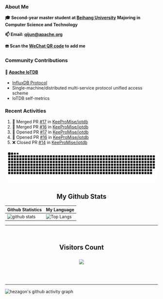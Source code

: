 ### About Me

**🎓 Second-year master student at [Beihang University](https://www.buaa.edu.cn/)** **Majoring in Computer Science and Technology**

**📫 Email: qijun@apache.org**

**☎️ Scan the [WeChat QR code](https://github.com/jun0315/jun0315/issues/1) to add me**

### Community Contributions

#### 🚀 [Apache IoTDB](https://github.com/apache/iotdb/pulls?q=+is%3Apr+author%3Ajun0315)

- [InfluxDB Protocol](https://iotdb.apache.org/zh/UserGuide/Master/API/InfluxDB-Protocol.html)
- Single-machine/distributed multi-service protocol unified access scheme
- IoTDB self-metrics


### Recent Activities
<!--START_SECTION:activity-->
1. 🎉 Merged PR [#17](https://github.com/KeeProMise/iotdb/pull/17) in [KeeProMise/iotdb](https://github.com/KeeProMise/iotdb)
2. 🎉 Merged PR [#16](https://github.com/KeeProMise/iotdb/pull/16) in [KeeProMise/iotdb](https://github.com/KeeProMise/iotdb)
3. 💪 Opened PR [#17](https://github.com/KeeProMise/iotdb/pull/17) in [KeeProMise/iotdb](https://github.com/KeeProMise/iotdb)
4. 💪 Opened PR [#16](https://github.com/KeeProMise/iotdb/pull/16) in [KeeProMise/iotdb](https://github.com/KeeProMise/iotdb)
5. ❌ Closed PR [#14](https://github.com/KeeProMise/iotdb/pull/14) in [KeeProMise/iotdb](https://github.com/KeeProMise/iotdb)
<!--END_SECTION:activity-->

![github contribution grid snake animation](https://raw.githubusercontent.com/jun0315/jun0315/output/github-contribution-grid-snake.svg)

<!-- START NEW SECTION -->
<p align="center">
 <h2 align="center">My Github Stats</h2>

| Github Statistics                                                                                           | My Language                                                                                                                 |
| ----------------------------------------------------------------------------------------------------------- | --------------------------------------------------------------------------------------------------------------------------- |
| ![github stats](https://github-readme-stats.vercel.app/api?username=jun0315&theme=dark&show_icons=true) | ![Top Langs](https://github-readme-stats.vercel.app/api/top-langs/?username=jun0315&hide=TeX&layout=compact&theme=dark) |

<hr>

<div align="center">
<br><h2 align="centre"><b>Visitors Count</b></p>  
<p align="center"><img align="center" src="https://profile-counter.glitch.me/{jun0315}/count.svg" /></p> 
<br></div>

<hr>

![hezagon's github activity graph](https://activity-graph.herokuapp.com/graph?username=jun0315&theme=react-dark)

